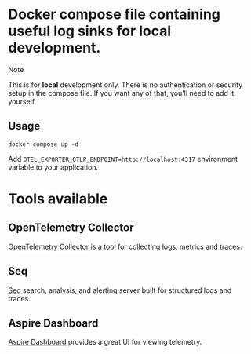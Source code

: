 # Docker compose file containing useful log sinks for local development.

> [!NOTE]
> This is for **local** development only. There is no authentication or security setup in the compose file. 
> If you want any of that, you'll need to add it yourself.

## Usage

```shell
docker compose up -d
```

Add `OTEL_EXPORTER_OTLP_ENDPOINT=http://localhost:4317` environment variable to your application.

# Tools available

## OpenTelemetry Collector

[OpenTelemetry Collector](https://opentelemetry.io/docs/collector/) is a tool for collecting logs, metrics and traces.

## Seq

[Seq](https://datalust.co/seq/) search, analysis, and alerting server
built for structured logs and traces.

## Aspire Dashboard

[Aspire Dashboard](https://learn.microsoft.com/en-us/dotnet/aspire/fundamentals/dashboard/standalone?tabs=bash) provides
a great UI for viewing telemetry.

